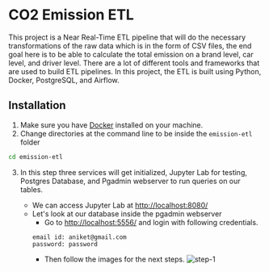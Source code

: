 # CO2 Emission ETL

This project is a Near Real-Time ETL pipeline that will do the necessary transformations of the raw data which is in the form of CSV files, the end goal here is to be able to calculate the total emission on a brand level, car level, and driver level. There are a lot of different tools and frameworks that are used to build ETL pipelines. In this project, the ETL is built using Python, Docker, PostgreSQL, and Airflow.

## Installation

1. Make sure you have [Docker](https://docs.docker.com/engine/install/) installed on your machine.
2. Change directories at the command line to be inside the `emission-etl` folder
```bash
cd emission-etl
```
3. In this step three services will get initialized, Jupyter Lab for testing, Postgres Database, and Pgadmin webserver to run queries on our tables.

      - We can access Jupyter Lab at [http://localhost:8080/](http://localhost:8080/)
      - Let's look at our database inside the pgadmin webserver 
        - Go to [http://localhost:5556/](http://localhost:5556/) and login with following credentials.
        ```
        email id: aniket@gmail.com
        password: password
        ```
        - Then follow the images for the next steps.
        ![step-1](https://github.com/aniketkapdule/emission-etl/pgadmin-steps/feature/adding_changes_to_airflow_dag/step_1.png?raw=true)